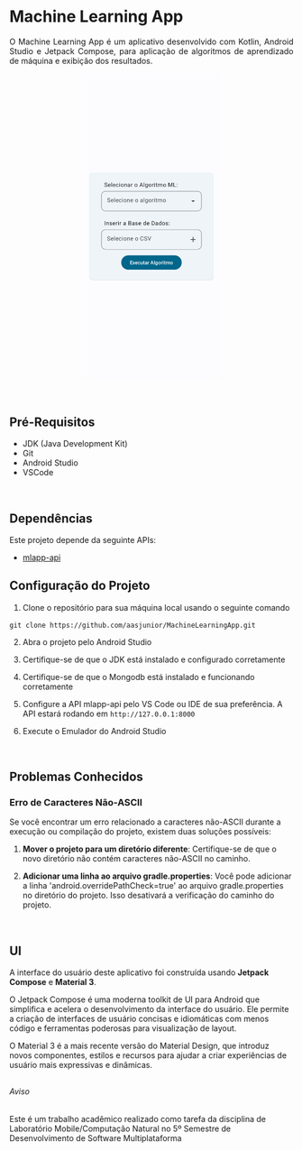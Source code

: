 # Machine Learning App

<p align="justify">
O Machine Learning App é um aplicativo desenvolvido com Kotlin, Android Studio e Jetpack Compose, para aplicação de algoritmos de aprendizado de máquina e exibição dos resultados.
</p>

<p align="center">
  <p align="center">
    <img src="img.png" width="250"/>
  </p>
</p>
<br>

## Pré-Requisitos

* JDK (Java Development Kit)
* Git
* Android Studio
* VSCode
<br>

## Dependências

Este projeto depende da seguinte APIs:

* [mlapp-api](https://github.com/aasjunior/mlapp-api.git)

## Configuração do Projeto

1. Clone o repositório para sua máquina local usando o seguinte comando
```
git clone https://github.com/aasjunior/MachineLearningApp.git
```

2. Abra o projeto pelo Android Studio

3. Certifique-se de que o JDK está instalado e configurado corretamente

4. Certifique-se de que o Mongodb está instalado e funcionando corretamente

5. Configure a API mlapp-api pelo VS Code ou IDE de sua preferência. A API estará rodando em `http://127.0.0.1:8000`

6. Execute o Emulador do Android Studio
<br>

## Problemas Conhecidos

### Erro de Caracteres Não-ASCII 

Se você encontrar um erro relacionado a caracteres não-ASCII durante a execução ou compilação do projeto, existem duas soluções possíveis:

1. **Mover o projeto para um diretório diferente**: Certifique-se de que o novo diretório não contém caracteres não-ASCII no caminho.

2. **Adicionar uma linha ao arquivo gradle.properties**: Você pode adicionar a linha 'android.overridePathCheck=true' ao arquivo gradle.properties no diretório do projeto. Isso desativará a verificação do caminho do projeto.
<br>

## UI
A interface do usuário deste aplicativo foi construída usando **Jetpack Compose** e **Material 3**.

O Jetpack Compose é uma moderna toolkit de UI para Android que simplifica e acelera o desenvolvimento da interface do usuário. Ele permite a criação de interfaces de usuário concisas e idiomáticas com menos código e ferramentas poderosas para visualização de layout.

<div>O Material 3 é a mais recente versão do Material Design, que introduz novos componentes, estilos e recursos para ajudar a criar experiências de usuário mais expressivas e dinâmicas.
<br> </div>

##
###### Aviso
Este é um trabalho acadêmico realizado como tarefa da disciplina de Laboratório Mobile/Computação Natural no 5º Semestre de Desenvolvimento de Software Multiplataforma
